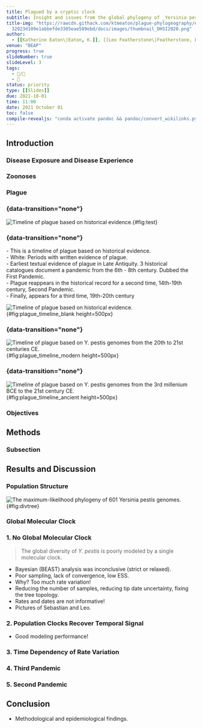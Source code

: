 ```yaml
---
title: Plagued by a cryptic clock
subtitle: Insight and issues from the global phylogeny of _Yersinia pestis_
title-img: "https://rawcdn.githack.com/ktmeaton/plague-phylogeography/e74d7b0d7\
  32023d109e1abbefde3305eae589ebd/docs/images/thumbnail_DHSI2020.png"
author:
  - [[Katherine Eaton\|Eaton, K.]], [[Leo Featherstone\|Featherstone, L.]], [[Sebastian\|Duchene, S.]], [[Ann Carmichael\|Carmichael, A.]], [[Nükhet Varlık\|Varlık, N.]], [[Brian Golding\|Golding, G. B.]], [[Edward Holmes\|Holmes, E.]], [[Hendrik Poinar\|Poinar, H. N.]]
venue: "BEAP"
progress: true
slideNumber: true
slideLevel: 3
tags:
  - 📝/🌱
  - 🧨 
status: priority
type: [[Slides]]
due: 2021-10-01
time: 11:00
date: 2021 October 01
toc: false
compile-revealjs: "conda activate pandoc && pandoc/convert_wikilinks.py --input 'BEAP 2021-10-01.md' --output 'BEAP 2021-10-01_convert.md' && pandoc --standalone -o 'BEAP 2021-10-01.html' -t revealjs --slide-level 3 --template pandoc/templates/revealjs-obsidian/template.html --css pandoc/templates/revealjs-obsidian/simple.css --filter pandoc-crossref --citeproc --bibliography pandoc/bib/library.bib --csl pandoc/csl/apa.csl 'BEAP 2021-10-01_convert.md' && rm 'BEAP 2021-10-01_convert.md';"
---
```


## Introduction 

### Disease Exposure and Disease Experience

### Zoonoses

### Plague

### {data-transition="none"}


![
Timeline of plague based on historical evidence.
](test.svg){#fig:test}

### {data-transition="none"}


<aside class="notes">
- This is a timeline of plague based on historical evidence.<br>
- White: Periods with written evidence of plague.<br>
- Earliest textual evidence of plague in Late Antiquity. 3 historical catalogues document a pandemic from the 6th - 8th century. Dubbed the First Pandemic.<br>
- Plague reappears in the historical record for a second time, 14th-19th century, Second Pandemic.<br>
- Finally, appears for a third time, 19th-20th century

</aside>

![
Timeline of plague based on historical evidence.
](https://rawcdn.githack.com/ktmeaton/obsidian-public/a7bdda5/academic/plague_timeline_blank.svg){#fig:plague_timeline_blank height=500px}

### {data-transition="none"}

![
Timeline of plague based on _Y. pestis_ genomes from the 20<sup>th</sup> to 21<sup>st</sup> centuries CE.
](https://rawcdn.githack.com/ktmeaton/obsidian-public/a7bdda5/academic/plague_timeline_modern.svg){#fig:plague_timeline_modern height=500px}

### {data-transition="none"}

![
Timeline of plague based on _Y. pestis_ genomes from the 3<sup>rd</sup> millenium BCE to the 21<sup>st</sup> century CE.
](https://rawcdn.githack.com/ktmeaton/obsidian-public/a7bdda5/academic/plague_timeline_ancient.svg){#fig:plague_timeline_ancient height=500px}

### Objectives


## Methods

### Subsection

## Results and Discussion

### Population Structure

![
The maximum-likelihood phylogeny of 601 _Yersinia pestis_ genomes.
](divtree.svg){#fig:divtree}

### Global Molecular Clock

### 1. No Global Molecular Clock

> The global diversity of _Y. pestis_ is poorly modeled by a single molecular clock.

- Bayesian (BEAST) analysis was inconclusive (strict or relaxed).
- Poor sampling, lack of convergence, low ESS.
- Why? Too much rate variation!
- Reducing the number of samples, reducing tip date uncertainty, fixing the tree topology.
- Rates and dates are not informative!
- Pictures of Sebastian and Leo.

### 2. Population Clocks Recover Temporal Signal

- Good modeling performance!

### 3. Time Dependency of Rate Variation


### 4. Third Pandemic

### 5. Second Pandemic


## Conclusion

- Methodological and epidemiological findings.
